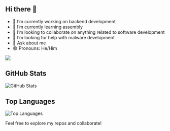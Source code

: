 ## Hi there 👋

- 🔭 I’m currently working on backend development
- 🌱 I’m currently learning assembly
- 👯 I’m looking to collaborate on anything related to software development
- 🤔 I’m looking for help with malware development
- 💬 Ask about me
- 😄 Pronouns: He/Him


![](https://komarev.com/ghpvc/?username=hooiv)

## GitHub Stats


![GitHub Stats](https://github-readme-stats.vercel.app/api?username=hooiv&show_icons=true&theme=radical)

## Top Languages
![Top Languages](https://github-readme-stats.vercel.app/api/top-langs/?username=hooiv&layout=compact&theme=radical)

Feel free to explore my repos and collaborate!



